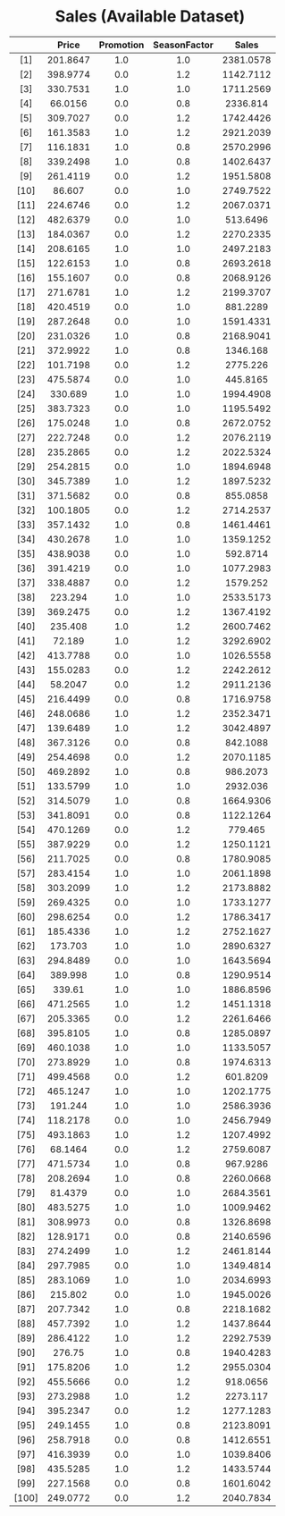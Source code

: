 <h1 align="center">Sales (Available Dataset)</h1>

<div style="text-align: center;">
  
| | Price | Promotion | SeasonFactor | Sales |
|:-----:|:-----:|:---------:|:------------:|:-----:|
| [1] | 201.8647 | 1.0 | 1.0 | 2381.0578 |
| [2] | 398.9774 | 0.0 | 1.2 | 1142.7112 |
| [3] | 330.7531 | 1.0 | 1.0 | 1711.2569 |
| [4] | 66.0156 | 0.0 | 0.8 | 2336.814 |
| [5] | 309.7027 | 0.0 | 1.2 | 1742.4426 |
| [6] | 161.3583 | 1.0 | 1.2 | 2921.2039 |
| [7] | 116.1831 | 1.0 | 0.8 | 2570.2996 |
| [8] | 339.2498 | 1.0 | 0.8 | 1402.6437 |
| [9] | 261.4119 | 0.0 | 1.2 | 1951.5808 |
| [10] | 86.607 | 0.0 | 1.0 | 2749.7522 |
| [11] | 224.6746 | 0.0 | 1.2 | 2067.0371 |
| [12] | 482.6379 | 0.0 | 1.0 | 513.6496 |
| [13] | 184.0367 | 0.0 | 1.2 | 2270.2335 |
| [14] | 208.6165 | 1.0 | 1.0 | 2497.2183 |
| [15] | 122.6153 | 1.0 | 0.8 | 2693.2618 |
| [16] | 155.1607 | 0.0 | 0.8 | 2068.9126 |
| [17] | 271.6781 | 1.0 | 1.2 | 2199.3707 |
| [18] | 420.4519 | 0.0 | 1.0 | 881.2289 |
| [19] | 287.2648 | 0.0 | 1.0 | 1591.4331 |
| [20] | 231.0326 | 1.0 | 0.8 | 2168.9041 |
| [21] | 372.9922 | 1.0 | 0.8 | 1346.168 |
| [22] | 101.7198 | 0.0 | 1.2 | 2775.226 |
| [23] | 475.5874 | 0.0 | 1.0 | 445.8165 |
| [24] | 330.689 | 1.0 | 1.0 | 1994.4908 |
| [25] | 383.7323 | 0.0 | 1.0 | 1195.5492 |
| [26] | 175.0248 | 1.0 | 0.8 | 2672.0752 |
| [27] | 222.7248 | 0.0 | 1.2 | 2076.2119 |
| [28] | 235.2865 | 0.0 | 1.2 | 2022.5324 |
| [29] | 254.2815 | 0.0 | 1.0 | 1894.6948 |
| [30] | 345.7389 | 1.0 | 1.2 | 1897.5232 |
| [31] | 371.5682 | 0.0 | 0.8 | 855.0858 |
| [32] | 100.1805 | 0.0 | 1.2 | 2714.2537 |
| [33] | 357.1432 | 1.0 | 0.8 | 1461.4461 |
| [34] | 430.2678 | 1.0 | 1.0 | 1359.1252 |
| [35] | 438.9038 | 0.0 | 1.0 | 592.8714 |
| [36] | 391.4219 | 0.0 | 1.0 | 1077.2983 |
| [37] | 338.4887 | 0.0 | 1.2 | 1579.252 |
| [38] | 223.294 | 1.0 | 1.0 | 2533.5173 |
| [39] | 369.2475 | 0.0 | 1.2 | 1367.4192 |
| [40] | 235.408 | 1.0 | 1.2 | 2600.7462 |
| [41] | 72.189 | 1.0 | 1.2 | 3292.6902 |
| [42] | 413.7788 | 0.0 | 1.0 | 1026.5558 |
| [43] | 155.0283 | 0.0 | 1.2 | 2242.2612 |
| [44] | 58.2047 | 0.0 | 1.2 | 2911.2136 |
| [45] | 216.4499 | 0.0 | 0.8 | 1716.9758 |
| [46] | 248.0686 | 1.0 | 1.2 | 2352.3471 |
| [47] | 139.6489 | 1.0 | 1.2 | 3042.4897 |
| [48] | 367.3126 | 0.0 | 0.8 | 842.1088 |
| [49] | 254.4698 | 0.0 | 1.2 | 2070.1185 |
| [50] | 469.2892 | 1.0 | 0.8 | 986.2073 |
| [51] | 133.5799 | 1.0 | 1.0 | 2932.036 |
| [52] | 314.5079 | 1.0 | 0.8 | 1664.9306 |
| [53] | 341.8091 | 0.0 | 0.8 | 1122.1264 |
| [54] | 470.1269 | 0.0 | 1.2 | 779.465 |
| [55] | 387.9229 | 0.0 | 1.2 | 1250.1121 |
| [56] | 211.7025 | 0.0 | 0.8 | 1780.9085 |
| [57] | 283.4154 | 1.0 | 1.0 | 2061.1898 |
| [58] | 303.2099 | 1.0 | 1.2 | 2173.8882 |
| [59] | 269.4325 | 0.0 | 1.0 | 1733.1277 |
| [60] | 298.6254 | 0.0 | 1.2 | 1786.3417 |
| [61] | 185.4336 | 1.0 | 1.2 | 2752.1627 |
| [62] | 173.703 | 1.0 | 1.0 | 2890.6327 |
| [63] | 294.8489 | 0.0 | 1.0 | 1643.5694 |
| [64] | 389.998 | 1.0 | 0.8 | 1290.9514 |
| [65] | 339.61 | 1.0 | 1.0 | 1886.8596 |
| [66] | 471.2565 | 1.0 | 1.2 | 1451.1318 |
| [67] | 205.3365 | 0.0 | 1.2 | 2261.6466 |
| [68] | 395.8105 | 1.0 | 0.8 | 1285.0897 |
| [69] | 460.1038 | 1.0 | 1.0 | 1133.5057 |
| [70] | 273.8929 | 1.0 | 0.8 | 1974.6313 |
| [71] | 499.4568 | 0.0 | 1.2 | 601.8209 |
| [72] | 465.1247 | 1.0 | 1.0 | 1202.1775 |
| [73] | 191.244 | 1.0 | 1.0 | 2586.3936 |
| [74] | 118.2178 | 0.0 | 1.0 | 2456.7949 |
| [75] | 493.1863 | 1.0 | 1.2 | 1207.4992 |
| [76] | 68.1464 | 0.0 | 1.2 | 2759.6087 |
| [77] | 471.5734 | 1.0 | 0.8 | 967.9286 |
| [78] | 208.2694 | 1.0 | 0.8 | 2260.0668 |
| [79] | 81.4379 | 0.0 | 1.0 | 2684.3561 |
| [80] | 483.5275 | 1.0 | 1.0 | 1009.9462 |
| [81] | 308.9973 | 0.0 | 0.8 | 1326.8698 |
| [82] | 128.9171 | 0.0 | 0.8 | 2140.6596 |
| [83] | 274.2499 | 1.0 | 1.2 | 2461.8144 |
| [84] | 297.7985 | 0.0 | 1.0 | 1349.4814 |
| [85] | 283.1069 | 1.0 | 1.0 | 2034.6993 |
| [86] | 215.802 | 0.0 | 1.0 | 1945.0026 |
| [87] | 207.7342 | 1.0 | 0.8 | 2218.1682 |
| [88] | 457.7392 | 1.0 | 1.2 | 1437.8644 |
| [89] | 286.4122 | 1.0 | 1.2 | 2292.7539 |
| [90] | 276.75 | 1.0 | 0.8 | 1940.4283 |
| [91] | 175.8206 | 1.0 | 1.2 | 2955.0304 |
| [92] | 455.5666 | 0.0 | 1.2 | 918.0656 |
| [93] | 273.2988 | 1.0 | 1.2 | 2273.117 |
| [94] | 395.2347 | 0.0 | 1.2 | 1277.1283 |
| [95] | 249.1455 | 1.0 | 0.8 | 2123.8091 |
| [96] | 258.7918 | 0.0 | 0.8 | 1412.6551 |
| [97] | 416.3939 | 0.0 | 1.0 | 1039.8406 |
| [98] | 435.5285 | 1.0 | 1.2 | 1433.5744 |
| [99] | 227.1568 | 0.0 | 0.8 | 1601.6042 |
| [100] | 249.0772 | 0.0 | 1.2 | 2040.7834 |

</div>

